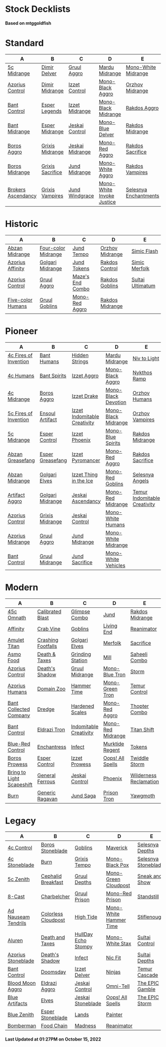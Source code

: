 # Stock Decklists
#### Based on mtggoldfish


# Standard

|                                   A                                    |                                 B                                  |                                C                                 |                                          D                                           |                                      E                                       |
|------------------------------------------------------------------------|--------------------------------------------------------------------|------------------------------------------------------------------|--------------------------------------------------------------------------------------|------------------------------------------------------------------------------|
|[5c Midrange](./mtggoldfish/Standard/decks/5c_Midrange.md)              |[Dimir Delver](./mtggoldfish/Standard/decks/Dimir_Delver.md)        |[Gruul Aggro](./mtggoldfish/Standard/decks/Gruul_Aggro.md)        |[Mardu Midrange](./mtggoldfish/Standard/decks/Mardu_Midrange.md)                      |[Mono-White Midrange](./mtggoldfish/Standard/decks/Mono-White_Midrange.md)    |
|[Azorius Control](./mtggoldfish/Standard/decks/Azorius_Control.md)      |[Dimir Midrange](./mtggoldfish/Standard/decks/Dimir_Midrange.md)    |[Izzet Control](./mtggoldfish/Standard/decks/Izzet_Control.md)    |[Mono-Black Aggro](./mtggoldfish/Standard/decks/Mono-Black_Aggro.md)                  |[Orzhov Midrange](./mtggoldfish/Standard/decks/Orzhov_Midrange.md)            |
|[Bant Control](./mtggoldfish/Standard/decks/Bant_Control.md)            |[Esper Legends](./mtggoldfish/Standard/decks/Esper_Legends.md)      |[Izzet Midrange](./mtggoldfish/Standard/decks/Izzet_Midrange.md)  |[Mono-Black Midrange](./mtggoldfish/Standard/decks/Mono-Black_Midrange.md)            |[Rakdos Aggro](./mtggoldfish/Standard/decks/Rakdos_Aggro.md)                  |
|[Bant Midrange](./mtggoldfish/Standard/decks/Bant_Midrange.md)          |[Esper Midrange](./mtggoldfish/Standard/decks/Esper_Midrange.md)    |[Jeskai Control](./mtggoldfish/Standard/decks/Jeskai_Control.md)  |[Mono-Blue Delver](./mtggoldfish/Standard/decks/Mono-Blue_Delver.md)                  |[Rakdos Midrange](./mtggoldfish/Standard/decks/Rakdos_Midrange.md)            |
|[Boros Aggro](./mtggoldfish/Standard/decks/Boros_Aggro.md)              |[Grixis Midrange](./mtggoldfish/Standard/decks/Grixis_Midrange.md)  |[Jeskai Midrange](./mtggoldfish/Standard/decks/Jeskai_Midrange.md)|[Mono-Red Aggro](./mtggoldfish/Standard/decks/Mono-Red_Aggro.md)                      |[Rakdos Sacrifice](./mtggoldfish/Standard/decks/Rakdos_Sacrifice.md)          |
|[Boros Midrange](./mtggoldfish/Standard/decks/Boros_Midrange.md)        |[Grixis Sacrifice](./mtggoldfish/Standard/decks/Grixis_Sacrifice.md)|[Jund Midrange](./mtggoldfish/Standard/decks/Jund_Midrange.md)    |[Mono-White Aggro](./mtggoldfish/Standard/decks/Mono-White_Aggro.md)                  |[Rakdos Vampires](./mtggoldfish/Standard/decks/Rakdos_Vampires.md)            |
|[Brokers Ascendancy](./mtggoldfish/Standard/decks/Brokers_Ascendancy.md)|[Grixis Vampires](./mtggoldfish/Standard/decks/Grixis_Vampires.md)  |[Jund Windgrace](./mtggoldfish/Standard/decks/Jund_Windgrace.md)  |[Mono-White Invoke Justice](./mtggoldfish/Standard/decks/Mono-White_Invoke_Justice.md)|[Selesnya Enchantments](./mtggoldfish/Standard/decks/Selesnya_Enchantments.md)|


# Historic

|                                  A                                   |                                    B                                     |                                 C                                  |                                D                                 |                                 E                                  |
|----------------------------------------------------------------------|--------------------------------------------------------------------------|--------------------------------------------------------------------|------------------------------------------------------------------|--------------------------------------------------------------------|
|[Abzan Midrange](./mtggoldfish/Historic/decks/Abzan_Midrange.md)      |[Four-color Midrange](./mtggoldfish/Historic/decks/Four-color_Midrange.md)|[Jund Tempo](./mtggoldfish/Historic/decks/Jund_Tempo.md)            |[Orzhov Midrange](./mtggoldfish/Historic/decks/Orzhov_Midrange.md)|[Simic Flash](./mtggoldfish/Historic/decks/Simic_Flash.md)          |
|[Azorius Affinity](./mtggoldfish/Historic/decks/Azorius_Affinity.md)  |[Golgari Midrange](./mtggoldfish/Historic/decks/Golgari_Midrange.md)      |[Jund Tokens](./mtggoldfish/Historic/decks/Jund_Tokens.md)          |[Rakdos Control](./mtggoldfish/Historic/decks/Rakdos_Control.md)  |[Simic Merfolk](./mtggoldfish/Historic/decks/Simic_Merfolk.md)      |
|[Azorius Control](./mtggoldfish/Historic/decks/Azorius_Control.md)    |[Gruul Aggro](./mtggoldfish/Historic/decks/Gruul_Aggro.md)                |[Maze's End Combo](./mtggoldfish/Historic/decks/Maze's_End_Combo.md)|[Rakdos Goblins](./mtggoldfish/Historic/decks/Rakdos_Goblins.md)  |[Sultai Ultimatum](./mtggoldfish/Historic/decks/Sultai_Ultimatum.md)|
|[Five-color Humans](./mtggoldfish/Historic/decks/Five-color_Humans.md)|[Gruul Goblins](./mtggoldfish/Historic/decks/Gruul_Goblins.md)            |[Mono-Red Aggro](./mtggoldfish/Historic/decks/Mono-Red_Aggro.md)    |[Rakdos Midrange](./mtggoldfish/Historic/decks/Rakdos_Midrange.md)|                                                                    |


# Pioneer

|                                      A                                      |                                 B                                 |                                             C                                             |                                    D                                    |                                             E                                             |
|-----------------------------------------------------------------------------|-------------------------------------------------------------------|-------------------------------------------------------------------------------------------|-------------------------------------------------------------------------|-------------------------------------------------------------------------------------------|
|[4c Fires of Invention](./mtggoldfish/Pioneer/decks/4c_Fires_of_Invention.md)|[Bant Humans](./mtggoldfish/Pioneer/decks/Bant_Humans.md)          |[Hidden Strings](./mtggoldfish/Pioneer/decks/Hidden_Strings.md)                            |[Mardu Midrange](./mtggoldfish/Pioneer/decks/Mardu_Midrange.md)          |[Niv to Light](./mtggoldfish/Pioneer/decks/Niv_to_Light.md)                                |
|[4c Humans](./mtggoldfish/Pioneer/decks/4c_Humans.md)                        |[Bant Spirits](./mtggoldfish/Pioneer/decks/Bant_Spirits.md)        |[Izzet Aggro](./mtggoldfish/Pioneer/decks/Izzet_Aggro.md)                                  |[Mono-Black Aggro](./mtggoldfish/Pioneer/decks/Mono-Black_Aggro.md)      |[Nykthos Ramp](./mtggoldfish/Pioneer/decks/Nykthos_Ramp.md)                                |
|[4c Midrange](./mtggoldfish/Pioneer/decks/4c_Midrange.md)                    |[Boros Aggro](./mtggoldfish/Pioneer/decks/Boros_Aggro.md)          |[Izzet Drake](./mtggoldfish/Pioneer/decks/Izzet_Drake.md)                                  |[Mono-Black Devotion](./mtggoldfish/Pioneer/decks/Mono-Black_Devotion.md)|[Orzhov Humans](./mtggoldfish/Pioneer/decks/Orzhov_Humans.md)                              |
|[5c Fires of Invention](./mtggoldfish/Pioneer/decks/5c_Fires_of_Invention.md)|[Ensoul Artifact](./mtggoldfish/Pioneer/decks/Ensoul_Artifact.md)  |[Izzet Indomitable Creativity](./mtggoldfish/Pioneer/decks/Izzet_Indomitable_Creativity.md)|[Mono-Black Midrange](./mtggoldfish/Pioneer/decks/Mono-Black_Midrange.md)|[Orzhov Vampires](./mtggoldfish/Pioneer/decks/Orzhov_Vampires.md)                          |
|[5c Midrange](./mtggoldfish/Pioneer/decks/5c_Midrange.md)                    |[Esper Control](./mtggoldfish/Pioneer/decks/Esper_Control.md)      |[Izzet Phoenix](./mtggoldfish/Pioneer/decks/Izzet_Phoenix.md)                              |[Mono-Blue Spirits](./mtggoldfish/Pioneer/decks/Mono-Blue_Spirits.md)    |[Rakdos Midrange](./mtggoldfish/Pioneer/decks/Rakdos_Midrange.md)                          |
|[Abzan Greasefang](./mtggoldfish/Pioneer/decks/Abzan_Greasefang.md)          |[Esper Greasefang](./mtggoldfish/Pioneer/decks/Esper_Greasefang.md)|[Izzet Pyromancer](./mtggoldfish/Pioneer/decks/Izzet_Pyromancer.md)                        |[Mono-Red Aggro](./mtggoldfish/Pioneer/decks/Mono-Red_Aggro.md)          |[Rakdos Sacrifice](./mtggoldfish/Pioneer/decks/Rakdos_Sacrifice.md)                        |
|[Abzan Midrange](./mtggoldfish/Pioneer/decks/Abzan_Midrange.md)              |[Golgari Elves](./mtggoldfish/Pioneer/decks/Golgari_Elves.md)      |[Izzet Thing in the Ice](./mtggoldfish/Pioneer/decks/Izzet_Thing_in_the_Ice.md)            |[Mono-Red Goblins](./mtggoldfish/Pioneer/decks/Mono-Red_Goblins.md)      |[Selesnya Angels](./mtggoldfish/Pioneer/decks/Selesnya_Angels.md)                          |
|[Artifact Aggro](./mtggoldfish/Pioneer/decks/Artifact_Aggro.md)              |[Golgari Midrange](./mtggoldfish/Pioneer/decks/Golgari_Midrange.md)|[Jeskai Ascendancy](./mtggoldfish/Pioneer/decks/Jeskai_Ascendancy.md)                      |[Mono-Red Midrange](./mtggoldfish/Pioneer/decks/Mono-Red_Midrange.md)    |[Temur Indomitable Creativity](./mtggoldfish/Pioneer/decks/Temur_Indomitable_Creativity.md)|
|[Azorius Control](./mtggoldfish/Pioneer/decks/Azorius_Control.md)            |[Grixis Midrange](./mtggoldfish/Pioneer/decks/Grixis_Midrange.md)  |[Jeskai Control](./mtggoldfish/Pioneer/decks/Jeskai_Control.md)                            |[Mono-White Humans](./mtggoldfish/Pioneer/decks/Mono-White_Humans.md)    |                                                                                           |
|[Azorius Midrange](./mtggoldfish/Pioneer/decks/Azorius_Midrange.md)          |[Gruul Aggro](./mtggoldfish/Pioneer/decks/Gruul_Aggro.md)          |[Jund Midrange](./mtggoldfish/Pioneer/decks/Jund_Midrange.md)                              |[Mono-White Midrange](./mtggoldfish/Pioneer/decks/Mono-White_Midrange.md)|                                                                                           |
|[Bant Control](./mtggoldfish/Pioneer/decks/Bant_Control.md)                  |[Gruul Midrange](./mtggoldfish/Pioneer/decks/Gruul_Midrange.md)    |[Jund Sacrifice](./mtggoldfish/Pioneer/decks/Jund_Sacrifice.md)                            |[Mono-White Vehicles](./mtggoldfish/Pioneer/decks/Mono-White_Vehicles.md)|                                                                                           |


# Modern

|                                         A                                          |                                  B                                   |                                      C                                       |                                 D                                  |                                      E                                       |
|------------------------------------------------------------------------------------|----------------------------------------------------------------------|------------------------------------------------------------------------------|--------------------------------------------------------------------|------------------------------------------------------------------------------|
|[45c Omnath](./mtggoldfish/Modern/decks/45c_Omnath.md)                              |[Calibrated Blast](./mtggoldfish/Modern/decks/Calibrated_Blast.md)    |[Glimpse Combo](./mtggoldfish/Modern/decks/Glimpse_Combo.md)                  |[Jund](./mtggoldfish/Modern/decks/Jund.md)                          |[Rakdos Midrange](./mtggoldfish/Modern/decks/Rakdos_Midrange.md)              |
|[Affinity](./mtggoldfish/Modern/decks/Affinity.md)                                  |[Crab Vine](./mtggoldfish/Modern/decks/Crab_Vine.md)                  |[Goblins](./mtggoldfish/Modern/decks/Goblins.md)                              |[Living End](./mtggoldfish/Modern/decks/Living_End.md)              |[Reanimator](./mtggoldfish/Modern/decks/Reanimator.md)                        |
|[Amulet Titan](./mtggoldfish/Modern/decks/Amulet_Titan.md)                          |[Crashing Footfalls](./mtggoldfish/Modern/decks/Crashing_Footfalls.md)|[Golgari Elves](./mtggoldfish/Modern/decks/Golgari_Elves.md)                  |[Merfolk](./mtggoldfish/Modern/decks/Merfolk.md)                    |[Sacrifice](./mtggoldfish/Modern/decks/Sacrifice.md)                          |
|[Asmo Food](./mtggoldfish/Modern/decks/Asmo_Food.md)                                |[Death & Taxes](./mtggoldfish/Modern/decks/Death_&_Taxes.md)          |[Grinding Station](./mtggoldfish/Modern/decks/Grinding_Station.md)            |[Mill](./mtggoldfish/Modern/decks/Mill.md)                          |[Saheeli Combo](./mtggoldfish/Modern/decks/Saheeli_Combo.md)                  |
|[Azorius Control](./mtggoldfish/Modern/decks/Azorius_Control.md)                    |[Death's Shadow](./mtggoldfish/Modern/decks/Death's_Shadow.md)        |[Gruul Midrange](./mtggoldfish/Modern/decks/Gruul_Midrange.md)                |[Mono-Blue Tron](./mtggoldfish/Modern/decks/Mono-Blue_Tron.md)      |[Storm](./mtggoldfish/Modern/decks/Storm.md)                                  |
|[Azorius Humans](./mtggoldfish/Modern/decks/Azorius_Humans.md)                      |[Domain Zoo](./mtggoldfish/Modern/decks/Domain_Zoo.md)                |[Hammer Time](./mtggoldfish/Modern/decks/Hammer_Time.md)                      |[Mono-Green Tron](./mtggoldfish/Modern/decks/Mono-Green_Tron.md)    |[Temur Control](./mtggoldfish/Modern/decks/Temur_Control.md)                  |
|[Bant Collected Company](./mtggoldfish/Modern/decks/Bant_Collected_Company.md)      |[Dredge](./mtggoldfish/Modern/decks/Dredge.md)                        |[Hardened Scales](./mtggoldfish/Modern/decks/Hardened_Scales.md)              |[Mono-Red Aggro](./mtggoldfish/Modern/decks/Mono-Red_Aggro.md)      |[Thopter Combo](./mtggoldfish/Modern/decks/Thopter_Combo.md)                  |
|[Bant Control](./mtggoldfish/Modern/decks/Bant_Control.md)                          |[Eldrazi Tron](./mtggoldfish/Modern/decks/Eldrazi_Tron.md)            |[Indomitable Creativity](./mtggoldfish/Modern/decks/Indomitable_Creativity.md)|[Mono-Red Midrange](./mtggoldfish/Modern/decks/Mono-Red_Midrange.md)|[Titan Shift](./mtggoldfish/Modern/decks/Titan_Shift.md)                      |
|[Blue-Red Control](./mtggoldfish/Modern/decks/Blue-Red_Control.md)                  |[Enchantress](./mtggoldfish/Modern/decks/Enchantress.md)              |[Infect](./mtggoldfish/Modern/decks/Infect.md)                                |[Murktide Regent](./mtggoldfish/Modern/decks/Murktide_Regent.md)    |[Tokens](./mtggoldfish/Modern/decks/Tokens.md)                                |
|[Boros Prowess](./mtggoldfish/Modern/decks/Boros_Prowess.md)                        |[Esper Control](./mtggoldfish/Modern/decks/Esper_Control.md)          |[Izzet Prowess](./mtggoldfish/Modern/decks/Izzet_Prowess.md)                  |[Oops! All Spells](./mtggoldfish/Modern/decks/Oops!_All_Spells.md)  |[Twiddle Storm](./mtggoldfish/Modern/decks/Twiddle_Storm.md)                  |
|[Bring to Light Scapeshift](./mtggoldfish/Modern/decks/Bring_to_Light_Scapeshift.md)|[General Ferrous](./mtggoldfish/Modern/decks/General_Ferrous.md)      |[Jeskai Control](./mtggoldfish/Modern/decks/Jeskai_Control.md)                |[Phoenix](./mtggoldfish/Modern/decks/Phoenix.md)                    |[Wilderness Reclamation](./mtggoldfish/Modern/decks/Wilderness_Reclamation.md)|
|[Burn](./mtggoldfish/Modern/decks/Burn.md)                                          |[Generic Ragavan](./mtggoldfish/Modern/decks/Generic_Ragavan.md)      |[Jund Saga](./mtggoldfish/Modern/decks/Jund_Saga.md)                          |[Prison Tron](./mtggoldfish/Modern/decks/Prison_Tron.md)            |[Yawgmoth](./mtggoldfish/Modern/decks/Yawgmoth.md)                            |


# Legacy

|                                   A                                    |                                   B                                    |                                   C                                    |                                      D                                       |                                   E                                    |
|------------------------------------------------------------------------|------------------------------------------------------------------------|------------------------------------------------------------------------|------------------------------------------------------------------------------|------------------------------------------------------------------------|
|[4c Control](./mtggoldfish/Legacy/decks/4c_Control.md)                  |[Boros Stoneblade](./mtggoldfish/Legacy/decks/Boros_Stoneblade.md)      |[Goblins](./mtggoldfish/Legacy/decks/Goblins.md)                        |[Maverick](./mtggoldfish/Legacy/decks/Maverick.md)                            |[Selesnya Depths](./mtggoldfish/Legacy/decks/Selesnya_Depths.md)        |
|[4c Stoneblade](./mtggoldfish/Legacy/decks/4c_Stoneblade.md)            |[Burn](./mtggoldfish/Legacy/decks/Burn.md)                              |[Grixis Tempo](./mtggoldfish/Legacy/decks/Grixis_Tempo.md)              |[Mono-Black Pox](./mtggoldfish/Legacy/decks/Mono-Black_Pox.md)                |[Selesnya Stoneblade](./mtggoldfish/Legacy/decks/Selesnya_Stoneblade.md)|
|[5c Zenith](./mtggoldfish/Legacy/decks/5c_Zenith.md)                    |[Cephalid Breakfast](./mtggoldfish/Legacy/decks/Cephalid_Breakfast.md)  |[Gruul Depths](./mtggoldfish/Legacy/decks/Gruul_Depths.md)              |[Mono-Green Cloudpost](./mtggoldfish/Legacy/decks/Mono-Green_Cloudpost.md)    |[Sneak and Show](./mtggoldfish/Legacy/decks/Sneak_and_Show.md)          |
|[8-Cast](./mtggoldfish/Legacy/decks/8-Cast.md)                          |[Charbelcher](./mtggoldfish/Legacy/decks/Charbelcher.md)                |[Gruul Prison](./mtggoldfish/Legacy/decks/Gruul_Prison.md)              |[Mono-Red Prison](./mtggoldfish/Legacy/decks/Mono-Red_Prison.md)              |[Standstill](./mtggoldfish/Legacy/decks/Standstill.md)                  |
|[Ad Nauseam Tendrils](./mtggoldfish/Legacy/decks/Ad_Nauseam_Tendrils.md)|[Colorless Cloudpost](./mtggoldfish/Legacy/decks/Colorless_Cloudpost.md)|[High Tide](./mtggoldfish/Legacy/decks/High_Tide.md)                    |[Mono-White Hammer Time](./mtggoldfish/Legacy/decks/Mono-White_Hammer_Time.md)|[Stiflenought](./mtggoldfish/Legacy/decks/Stiflenought.md)              |
|[Aluren](./mtggoldfish/Legacy/decks/Aluren.md)                          |[Death and Taxes](./mtggoldfish/Legacy/decks/Death_and_Taxes.md)        |[HullDay Echo Stompy](./mtggoldfish/Legacy/decks/HullDay_Echo_Stompy.md)|[Mono-White Stax](./mtggoldfish/Legacy/decks/Mono-White_Stax.md)              |[Sultai Control](./mtggoldfish/Legacy/decks/Sultai_Control.md)          |
|[Azorius Stoneblade](./mtggoldfish/Legacy/decks/Azorius_Stoneblade.md)  |[Death's Shadow](./mtggoldfish/Legacy/decks/Death's_Shadow.md)          |[Infect](./mtggoldfish/Legacy/decks/Infect.md)                          |[Nic Fit](./mtggoldfish/Legacy/decks/Nic_Fit.md)                              |[Sultai Depths](./mtggoldfish/Legacy/decks/Sultai_Depths.md)            |
|[Bant Control](./mtggoldfish/Legacy/decks/Bant_Control.md)              |[Doomsday](./mtggoldfish/Legacy/decks/Doomsday.md)                      |[Izzet Delver](./mtggoldfish/Legacy/decks/Izzet_Delver.md)              |[Ninjas](./mtggoldfish/Legacy/decks/Ninjas.md)                                |[Temur Cascade](./mtggoldfish/Legacy/decks/Temur_Cascade.md)            |
|[Blood Moon Aggro](./mtggoldfish/Legacy/decks/Blood_Moon_Aggro.md)      |[Eldrazi Aggro](./mtggoldfish/Legacy/decks/Eldrazi_Aggro.md)            |[Jeskai Control](./mtggoldfish/Legacy/decks/Jeskai_Control.md)          |[Omni-Tell](./mtggoldfish/Legacy/decks/Omni-Tell.md)                          |[The EPIC Gamble](./mtggoldfish/Legacy/decks/The_EPIC_Gamble.md)        |
|[Blue Artifacts](./mtggoldfish/Legacy/decks/Blue_Artifacts.md)          |[Elves](./mtggoldfish/Legacy/decks/Elves.md)                            |[Jeskai Stoneblade](./mtggoldfish/Legacy/decks/Jeskai_Stoneblade.md)    |[Oops! All Spells](./mtggoldfish/Legacy/decks/Oops!_All_Spells.md)            |[The EPIC Storm](./mtggoldfish/Legacy/decks/The_EPIC_Storm.md)          |
|[Blue Zenith](./mtggoldfish/Legacy/decks/Blue_Zenith.md)                |[Esper Stoneblade](./mtggoldfish/Legacy/decks/Esper_Stoneblade.md)      |[Lands](./mtggoldfish/Legacy/decks/Lands.md)                            |[Painter](./mtggoldfish/Legacy/decks/Painter.md)                              |                                                                        |
|[Bomberman](./mtggoldfish/Legacy/decks/Bomberman.md)                    |[Food Chain](./mtggoldfish/Legacy/decks/Food_Chain.md)                  |[Madness](./mtggoldfish/Legacy/decks/Madness.md)                        |[Reanimator](./mtggoldfish/Legacy/decks/Reanimator.md)                        |                                                                        |



#### Last Updated at 01:27PM on October 15, 2022